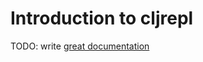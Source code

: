 # Introduction to cljrepl

TODO: write [great documentation](http://jacobian.org/writing/what-to-write/)
